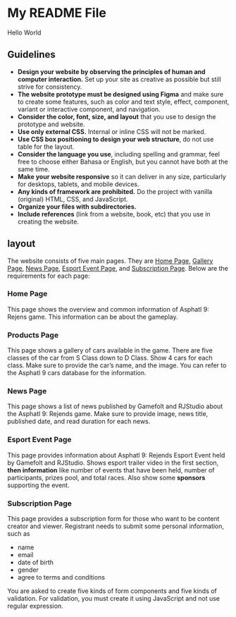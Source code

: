 # My README File

Hello World

## Guidelines

- **Design your website by observing the principles of human and computer interaction.** Set up your site as creative as possible but still strive for consistency.
- **The website prototype must be designed using Figma** and make sure to create some features, such as color and text style, effect, component, variant or interactive component, and navigation.
- **Consider the color, font, size, and layout** that you use to design the prototype and website.
- **Use only external CSS.** Internal or inline CSS will not be marked.
- **Use CSS box positioning to design your web structure**, do not use table for the layout.
- **Consider the language you use**, including spelling and grammar, feel free to choose either Bahasa or English, but you cannot have both at the same time.
- **Make your website responsive** so it can deliver in any size, particularly for desktops, tablets, and mobile devices.
- **Any kinds of framework are prohibited.** Do the project with vanilla (original) HTML, CSS, and JavaScript.
- **Organize your files with subdirectories.**
- **Include references** (link from a website, book, etc) that you use in creating the website.

## layout

The website consists of five main pages. They are [Home Page](#home-page), [Gallery Page](#products-page), [News Page](#news-page), [Esport Event Page](#esport-event-page), and [Subscription Page](#subscription-page). Below are the requirements for each page:

### Home Page

This page shows the overview and common information of Asphatl 9: Rejens game. This information can be about the gameplay.

### Products Page

This page shows a gallery of cars available in the game. There are five classes of the car from S Class down to D Class. Show 4 cars for each class. Make sure to provide the car’s name, and the image. You can refer to the Asphatl 9 cars database for the information.

### News Page

This page shows a list of news published by Gamefolt and RJStudio about the Asphatl 9: Rejends game. Make sure to provide image, news title, published date, and read duration for each news.

### Esport Event Page

This page provides information about Asphatl 9: Rejends Esport Event held by Gamefolt and RJStudio. Shows esport trailer video in the first section, **then information** like number of events that have been held, number of participants, prizes pool, and total races. Also show some **sponsors** supporting the event.

### Subscription Page

This page provides a subscription form for those who want to be content creator and viewer. Registrant needs to submit some personal information, such as

- name
- email
- date of birth
- gender
- agree to terms and conditions

You are asked to create five kinds of form components and five kinds of validation. For validation, you must create it using JavaScript and not use regular expression.
